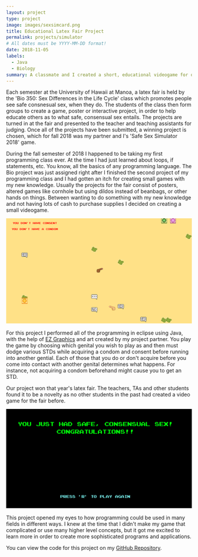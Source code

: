 ```yaml
---
layout: project
type: project
image: images/sexsimcard.png
title: Educational Latex Fair Project
permalink: projects/simulator
# All dates must be YYYY-MM-DD format!
date: 2018-11-05
labels:
  - Java
  - Biology
summary: A classmate and I created a short, educational videogame for our Bio 350 class.
---
```


Each semester at the University of Hawaii at Manoa, a latex fair is held by the 'Bio 350: Sex Differences in the Life Cycle' class which promotes people see safe consnesual sex, when they do. The students of the class then form groups to create a game, poster or interactive project, in order to help educate others as to what safe, consensual sex entails. The projects are turned in at the fair and presented to the teacher and teaching assistants for judging. Once all of the projects have been submitted, a winning project is chosen, which for fall 2018 was my partner and I's 'Safe Sex Simulator 2018' game.

During the fall semester of 2018 I happened to be taking my first programming class ever. At the time I had just learned about loops, if statements, etc. You know, all the basics of any programming language. The Bio project was just assigned right after I finished the second project of my programming class and I had gotten an itch for creating small games with my new knowledge. Usually the projects for the fair consist of posters, altered games like cornhole but using dildos instead of beanbags, or other hands on things. Between wanting to do something with my new knowledge and not having lots of cash to purchase supplies I decided on creating a small videogame.

 <img class="ui medium right floated rounded image" src="../images/sexsimgp.png">

For this project I performed all of the programming in eclipse using Java, with the help of [EZ Graphics](http://www2.hawaii.edu/~dylank/ics111/) and art created by my project partner. You play the game by choosing which genital you wish to play as and then must dodge various STDs while acquiring a condom and consent before running into another gential. Each of those that you do or don't acquire before you come into contact with another genital determines what happens. For instance, not acquiring a condom beforehand might cause you to get an STD.

Our project won that year's latex fair. The teachers, TAs and other students found it to be a novelty as no other students in the past had created a video game for the fair before.

<img class="ui medium left floated rounded image" src="../images/sexsimwin.png">

This project opened my eyes to how programming could be used in many fields in different ways. I knew at the time that I didn't make my game that complicated or use many higher level concepts, but it got me excited to learn more in order to create more sophisticated programs and applications.

You can view the code for this project on my [GitHub Repository](https://github.com/ryanell/projects/tree/master/Latexgame).
